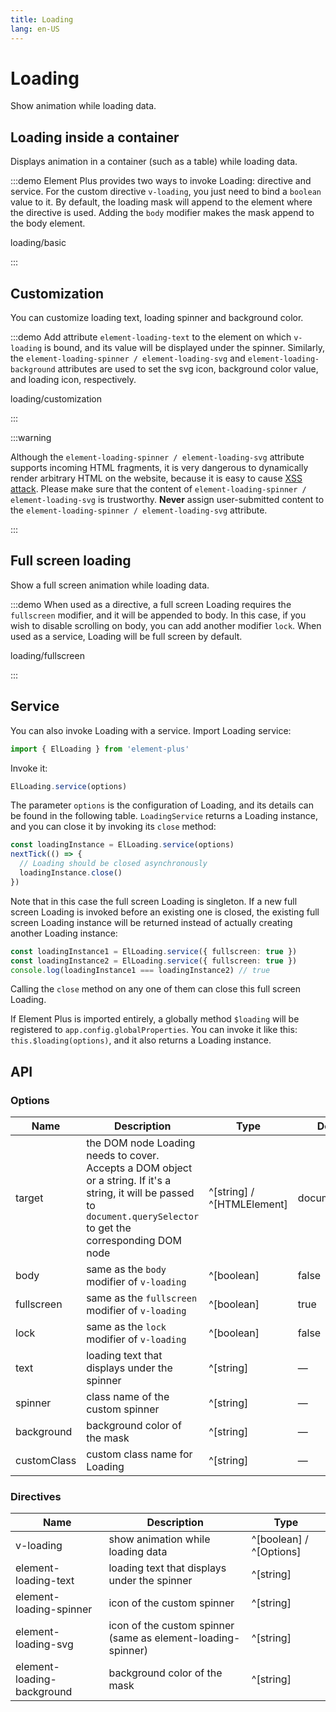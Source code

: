 ```yaml
---
title: Loading
lang: en-US
---
```


# Loading

Show animation while loading data.

## Loading inside a container

Displays animation in a container (such as a table) while loading data.

:::demo Element Plus provides two ways to invoke Loading: directive and service. For the custom directive `v-loading`, you just need to bind a `boolean` value to it. By default, the loading mask will append to the element where the directive is used. Adding the `body` modifier makes the mask append to the body element.

loading/basic

:::

## Customization

You can customize loading text, loading spinner and background color.

:::demo Add attribute `element-loading-text` to the element on which `v-loading` is bound, and its value will be displayed under the spinner. Similarly, the `element-loading-spinner / element-loading-svg` and `element-loading-background` attributes are used to set the svg icon, background color value, and loading icon, respectively.

loading/customization

:::

:::warning

Although the `element-loading-spinner / element-loading-svg` attribute supports incoming HTML fragments, it is very dangerous to dynamically render arbitrary HTML on the website, because it is easy to cause [XSS attack](https://en.wikipedia.org/wiki/Cross-site_scripting). Please make sure that the content of `element-loading-spinner / element-loading-svg` is trustworthy. **Never** assign user-submitted content to the `element-loading-spinner / element-loading-svg` attribute.

:::

## Full screen loading

Show a full screen animation while loading data.

:::demo When used as a directive, a full screen Loading requires the `fullscreen` modifier, and it will be appended to body. In this case, if you wish to disable scrolling on body, you can add another modifier `lock`. When used as a service, Loading will be full screen by default.

loading/fullscreen

:::

## Service

You can also invoke Loading with a service. Import Loading service:

```ts
import { ElLoading } from 'element-plus'
```

Invoke it:

```ts
ElLoading.service(options)
```

The parameter `options` is the configuration of Loading, and its details can be found in the following table. `LoadingService` returns a Loading instance, and you can close it by invoking its `close` method:

```ts
const loadingInstance = ElLoading.service(options)
nextTick(() => {
  // Loading should be closed asynchronously
  loadingInstance.close()
})
```

Note that in this case the full screen Loading is singleton. If a new full screen Loading is invoked before an existing one is closed, the existing full screen Loading instance will be returned instead of actually creating another Loading instance:

```ts
const loadingInstance1 = ElLoading.service({ fullscreen: true })
const loadingInstance2 = ElLoading.service({ fullscreen: true })
console.log(loadingInstance1 === loadingInstance2) // true
```

Calling the `close` method on any one of them can close this full screen Loading.

If Element Plus is imported entirely, a globally method `$loading` will be registered to `app.config.globalProperties`. You can invoke it like this: `this.$loading(options)`, and it also returns a Loading instance.

## API

### Options

| Name        | Description                                                                                                                                                              | Type                       | Default       |
| ----------- | ------------------------------------------------------------------------------------------------------------------------------------------------------------------------ | -------------------------- | ------------- |
| target      | the DOM node Loading needs to cover. Accepts a DOM object or a string. If it's a string, it will be passed to `document.querySelector` to get the corresponding DOM node | ^[string] / ^[HTMLElement] | document.body |
| body        | same as the `body` modifier of `v-loading`                                                                                                                               | ^[boolean]                 | false         |
| fullscreen  | same as the `fullscreen` modifier of `v-loading`                                                                                                                         | ^[boolean]                 | true          |
| lock        | same as the `lock` modifier of `v-loading`                                                                                                                               | ^[boolean]                 | false         |
| text        | loading text that displays under the spinner                                                                                                                             | ^[string]                  | —             |
| spinner     | class name of the custom spinner                                                                                                                                         | ^[string]                  | —             |
| background  | background color of the mask                                                                                                                                             | ^[string]                  | —             |
| customClass | custom class name for Loading                                                                                                                                            | ^[string]                  | —             |

### Directives

| Name                       | Description                                                  | Type                    |
| -------------------------- | ------------------------------------------------------------ | ----------------------- |
| v-loading                  | show animation while loading data                            | ^[boolean] / ^[Options] |
| element-loading-text       | loading text that displays under the spinner                 | ^[string]               |
| element-loading-spinner    | icon of the custom spinner                                   | ^[string]               |
| element-loading-svg        | icon of the custom spinner (same as element-loading-spinner) | ^[string]               |
| element-loading-background | background color of the mask                                 | ^[string]               |
